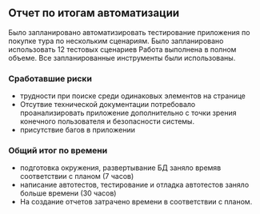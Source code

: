 ## Отчет по итогам автоматизации
Было запланировано автоматизировать тестирование приложения по покупке тура по нескольким сценариям. Было запланировано использовать 12 тестовых сценариев
Работа выполнена в полном объеме. Все запланированные инструменты были использованы.

### Сработавшие риски
* трудности при поиске среди одинаковых элементов на странице
* Отсутвие технической документации потребовало проанализировать приложение дополнительно с точки зрения конечного пользователя 
и безопасности системы.
* присутствие багов в приложении

### Общий итог по времени
* подготовка окружения, развертывание БД заняло времяв соответствии с планом (7 часов)
* написание автотестов, тестирование и отладка автотестов заняло больше времени (30 часов)
* На создание отчетов затрачено времени в соответствии с планом.
